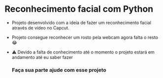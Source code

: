 # Reconhecimento facial com Python 

- Projeto desenvolvido com a ideia de fazer um reconhecimento facial através de vídeo no Capcut.

- Projeto consegue reconhecer um rosto pela webcam agora falta o resto 😂

- ⚠️ Devido a falta de conhecimento até o momento o projeto estará em andamento até eu saber fazer

  ### Faça sua parte ajude com esse projeto 